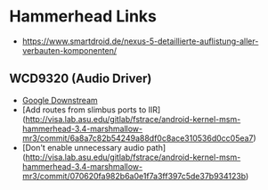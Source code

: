 # Hammerhead Links

- https://www.smartdroid.de/nexus-5-detaillierte-auflistung-aller-verbauten-komponenten/

## WCD9320 (Audio Driver)
- [Google Downstream](https://android.googlesource.com/kernel/msm/+/android-msm-hammerhead-3.4-kk-fr2/sound/soc/codecs/wcd9320.c)
- [Add routes from slimbus ports to IIR] (http://visa.lab.asu.edu/gitlab/fstrace/android-kernel-msm-hammerhead-3.4-marshmallow-mr3/commit/6a8a7c82b54249a88df0c8ace310536d0cc05ea7)
- [Don't enable unnecessary audio path] (http://visa.lab.asu.edu/gitlab/fstrace/android-kernel-msm-hammerhead-3.4-marshmallow-mr3/commit/070620fa982b6a0e1f7a3ff397c5de37b934123b)
